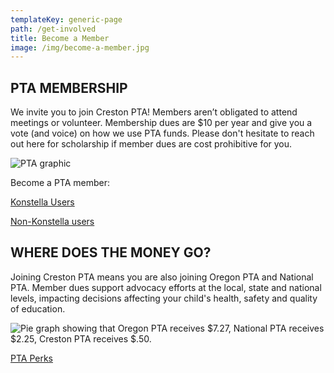 ```yaml
---
templateKey: generic-page
path: /get-involved
title: Become a Member
image: /img/become-a-member.jpg
---
```

## PTA MEMBERSHIP 

We invite you to join Creston PTA! Members aren’t obligated to attend meetings or volunteer. Membership dues are $10 per year and give you a vote (and voice) on how we use PTA funds. Please don't hesitate to reach out here for scholarship if member dues are cost prohibitive for you.

![PTA graphic](/img/why-join-creston-pta.png)

B﻿ecome a PTA member: 

[Konstella Users](https://www.konstella.com/app/school/669afb141b5ceab26a5c9b2f/sales-sheets/66e26b501b5ce153b81f375b)

[N﻿on-Konstella users](https://www.konstella.com/open/sales/66e26b501b5ce153b81f375b)

## WHERE DOES THE MONEY GO? 

Joining Creston PTA means you are also joining Oregon PTA and National PTA. Member dues support advocacy efforts at the local, state and national levels, impacting decisions affecting your child's health, safety and quality of education.

![Pie graph showing that Oregon PTA receives $7.27, National PTA receives $2.25, Creston PTA receives $.50.](/img/meta-chart.jpeg)

[PTA Perks](https://www.oregonpta.org/oregon-pta-membership/member-benefits)